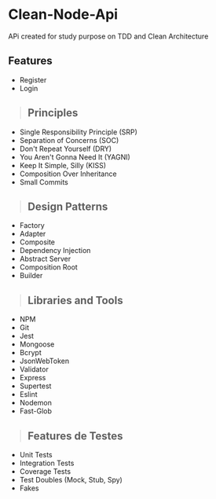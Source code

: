 # **Clean-Node-Api**
APi created for study purpose on TDD and Clean Architecture

## Features
* Register
* Login


> ## Principles
* Single Responsibility Principle (SRP)
* Separation of Concerns (SOC)
* Don't Repeat Yourself (DRY)
* You Aren't Gonna Need It (YAGNI)
* Keep It Simple, Silly (KISS)
* Composition Over Inheritance
* Small Commits


> ## Design Patterns
* Factory
* Adapter
* Composite
* Dependency Injection
* Abstract Server
* Composition Root
* Builder

> ## Libraries and Tools
* NPM
* Git
* Jest
* Mongoose
* Bcrypt
* JsonWebToken
* Validator
* Express
* Supertest
* Eslint
* Nodemon
* Fast-Glob

> ## Features de Testes
* Unit Tests
* Integration Tests
* Coverage Tests
* Test Doubles (Mock, Stub, Spy)
* Fakes
